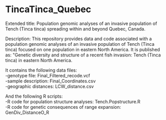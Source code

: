 # TincaTinca_Quebec
Extended title: Population genomic analyses of an invasive population of Tench (Tinca tinca) spreading within and beyond Quebec, Canada. 

Description: This repository provides data and code associated with a population genomic analyses of an invasive population of Tench (Tinca tinca) focused on one population in eastern North America. It is published as: "Genetic diversity and structure of a recent fish invasion: Tench (Tinca tinca) in eastern North America. 

It contains the following data files:  
-genotype file: Final_Filtered_recode.vcf  
-sample description: Final_Coordinates.csv  
-geographic distances: LCW_distance.csv  

And the following R scripts:  
-R code for population structure analyses: Tench.Popstructure.R  
-R code for genetic consequences of range expansion: GenDiv_DistanceO_R  

